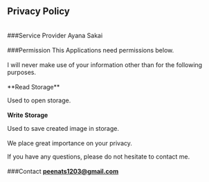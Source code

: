 ## Privacy Policy
<br>
###Service Provider
Ayana Sakai<br>
<br>
###Permission
This Applications need permissions below.<br>
<br>
I will never make use of your information other than for the following purposes.
<br><br>
**Read Storage**<br>

Used to open storage.<br>
<br>
**Write Storage**<br>

Used to save created image in storage.<br>
<br>
We place great importance on your privacy.<br> 

If you have any questions, please do not hesitate to contact me.
<br><br>
###Contact
**peenats1203@gmail.com**

